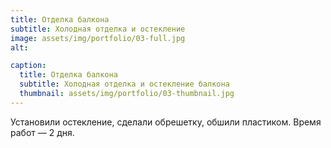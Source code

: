 ```yaml
---
title: Отделка балкона
subtitle: Холодная отделка и остекление
image: assets/img/portfolio/03-full.jpg
alt: 

caption:
  title: Отделка балкона
  subtitle: Холодная отделка и остекление балкона
  thumbnail: assets/img/portfolio/03-thumbnail.jpg
---
```

Установили остекление, сделали обрешетку, обшили пластиком. Время работ — 2 дня.

<!-- {:.list-inline}
- Date: January 2017
- Client: Finish
- Category: Identity -->

